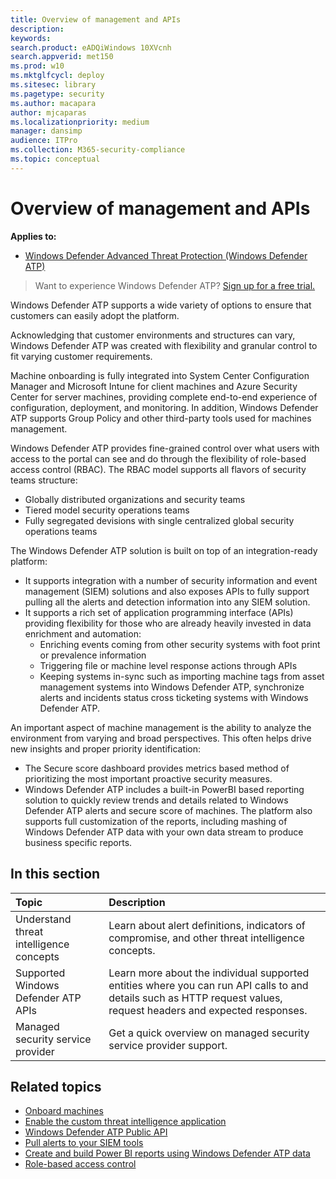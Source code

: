 ```yaml
---
title: Overview of management and APIs
description: 
keywords: 
search.product: eADQiWindows 10XVcnh
search.appverid: met150
ms.prod: w10
ms.mktglfcycl: deploy
ms.sitesec: library
ms.pagetype: security
ms.author: macapara
author: mjcaparas
ms.localizationpriority: medium
manager: dansimp
audience: ITPro
ms.collection: M365-security-compliance 
ms.topic: conceptual 
---
```


# Overview of management and APIs 

**Applies to:**
- [Windows Defender Advanced Threat Protection (Windows Defender ATP)](https://go.microsoft.com/fwlink/p/?linkid=2069559)

>Want to experience Windows Defender ATP? [Sign up for a free trial.](https://www.microsoft.com/en-us/WindowsForBusiness/windows-atp?ocid=docs-mgt-apis-abovefoldlink)

Windows Defender ATP supports a wide variety of options to ensure that customers can easily adopt the platform. 

Acknowledging that customer environments and structures can vary, Windows Defender ATP was created with flexibility and granular control to fit varying customer requirements. 

Machine onboarding is fully integrated into System Center Configuration Manager and Microsoft Intune for client machines and Azure Security Center for server machines, providing complete end-to-end experience of configuration, deployment, and monitoring. In addition, Windows Defender ATP supports Group Policy and other third-party tools used for machines management.

Windows Defender ATP provides fine-grained control over what users with access to the portal can see and do through the flexibility of role-based access control (RBAC). The RBAC model supports all flavors of security teams structure:
- Globally distributed organizations and security teams
- Tiered model security operations teams
- Fully segregated devisions with single centralized global security operations teams 

The Windows Defender ATP solution is built on top of an integration-ready platform:
- It supports integration with a number of security information and event management (SIEM) solutions and also exposes APIs to fully support pulling all the alerts and detection information into any SIEM solution. 
- It supports a rich set of application programming interface (APIs) providing flexibility for those who are already heavily invested in data enrichment and automation:
   - Enriching events coming from other security systems with foot print or prevalence information
   - Triggering file or machine level response actions through APIs
   - Keeping systems in-sync such as importing machine tags from asset management systems into Windows Defender ATP, synchronize alerts and incidents status cross ticketing systems with Windows Defender ATP.

An important aspect of machine management is the ability to analyze the environment from varying and broad perspectives. This often helps drive new insights and proper priority identification: 
- The Secure score dashboard provides metrics based method of prioritizing the most important proactive security measures.
- Windows Defender ATP includes a built-in PowerBI based reporting solution to quickly review trends and details related to Windows Defender ATP alerts and secure score of  machines. The platform also supports full customization of the reports, including mashing of Windows Defender ATP data with your own data stream to produce business specific reports.


## In this section
Topic | Description 
:---|:---
Understand threat intelligence concepts | Learn about alert definitions, indicators of compromise, and other threat intelligence concepts.
Supported Windows Defender ATP APIs | Learn more about the individual supported entities where you can run API calls to and details such as HTTP request values, request headers and expected responses.
Managed security service provider | Get a quick overview on managed security service provider support.




## Related topics
- [Onboard machines](onboard-configure-windows-defender-advanced-threat-protection.md)
- [Enable the custom threat intelligence application](enable-custom-ti-windows-defender-advanced-threat-protection.md)
- [Windows Defender ATP Public API](use-apis.md)
- [Pull alerts to your SIEM tools](configure-siem-windows-defender-advanced-threat-protection.md)
- [Create and build Power BI reports using Windows Defender ATP data](powerbi-reports-windows-defender-advanced-threat-protection.md)
- [Role-based access control](rbac-windows-defender-advanced-threat-protection.md)


